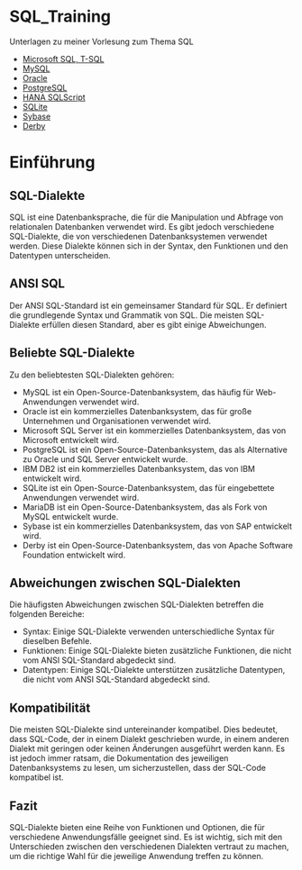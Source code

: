 # SQL_Training
Unterlagen zu meiner Vorlesung zum Thema SQL
* [Microsoft SQL, T-SQL](https://github.com/ErhardRainer/SQL_Training/blob/main/T-SQL/README.md)
* [MySQL](https://github.com/ErhardRainer/SQL_Training/blob/main/MySQL/README.md)
* [Oracle](https://github.com/ErhardRainer/SQL_Training/blob/main/Oracle/README.md)
* [PostgreSQL](https://github.com/ErhardRainer/SQL_Training/blob/main/PostgrSQL/README.md)
* [HANA SQLScript](https://github.com/ErhardRainer/SQL_Training/blob/main/HANA/README.md)
* [SQLite](https://github.com/ErhardRainer/SQL_Training/blob/main/SQLite/README.md)
* [Sybase](https://github.com/ErhardRainer/SQL_Training/blob/main/Sybase/README.md)
* [Derby](https://github.com/ErhardRainer/SQL_Training/blob/main/Derby/README.md)

# Einführung
## SQL-Dialekte

SQL ist eine Datenbanksprache, die für die Manipulation und Abfrage von relationalen Datenbanken verwendet wird. Es gibt jedoch verschiedene SQL-Dialekte, die von verschiedenen Datenbanksystemen verwendet werden. Diese Dialekte können sich in der Syntax, den Funktionen und den Datentypen unterscheiden.

## ANSI SQL

Der ANSI SQL-Standard ist ein gemeinsamer Standard für SQL. Er definiert die grundlegende Syntax und Grammatik von SQL. Die meisten SQL-Dialekte erfüllen diesen Standard, aber es gibt einige Abweichungen.

## Beliebte SQL-Dialekte

Zu den beliebtesten SQL-Dialekten gehören:
* MySQL ist ein Open-Source-Datenbanksystem, das häufig für Web-Anwendungen verwendet wird.
* Oracle ist ein kommerzielles Datenbanksystem, das für große Unternehmen und Organisationen verwendet wird.
* Microsoft SQL Server ist ein kommerzielles Datenbanksystem, das von Microsoft entwickelt wird.
* PostgreSQL ist ein Open-Source-Datenbanksystem, das als Alternative zu Oracle und SQL Server entwickelt wurde.
* IBM DB2 ist ein kommerzielles Datenbanksystem, das von IBM entwickelt wird.
* SQLite ist ein Open-Source-Datenbanksystem, das für eingebettete Anwendungen verwendet wird.
* MariaDB ist ein Open-Source-Datenbanksystem, das als Fork von MySQL entwickelt wurde.
* Sybase ist ein kommerzielles Datenbanksystem, das von SAP entwickelt wird.
* Derby ist ein Open-Source-Datenbanksystem, das von Apache Software Foundation entwickelt wird.

## Abweichungen zwischen SQL-Dialekten

Die häufigsten Abweichungen zwischen SQL-Dialekten betreffen die folgenden Bereiche:
* Syntax: Einige SQL-Dialekte verwenden unterschiedliche Syntax für dieselben Befehle.
* Funktionen: Einige SQL-Dialekte bieten zusätzliche Funktionen, die nicht vom ANSI SQL-Standard abgedeckt sind.
* Datentypen: Einige SQL-Dialekte unterstützen zusätzliche Datentypen, die nicht vom ANSI SQL-Standard abgedeckt sind.

## Kompatibilität

Die meisten SQL-Dialekte sind untereinander kompatibel. Dies bedeutet, dass SQL-Code, der in einem Dialekt geschrieben wurde, in einem anderen Dialekt mit geringen oder keinen Änderungen ausgeführt werden kann. Es ist jedoch immer ratsam, die Dokumentation des jeweiligen Datenbanksystems zu lesen, um sicherzustellen, dass der SQL-Code kompatibel ist.

## Fazit

SQL-Dialekte bieten eine Reihe von Funktionen und Optionen, die für verschiedene Anwendungsfälle geeignet sind. Es ist wichtig, sich mit den Unterschieden zwischen den verschiedenen Dialekten vertraut zu machen, um die richtige Wahl für die jeweilige Anwendung treffen zu können.
